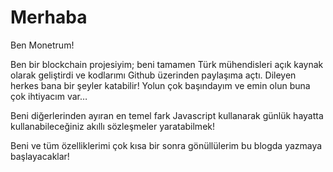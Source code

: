 # Merhaba
Ben Monetrum!

Ben bir blockchain projesiyim; beni tamamen Türk mühendisleri açık kaynak olarak geliştirdi ve kodlarımı Github üzerinden paylaşıma açtı. Dileyen herkes bana bir şeyler katabilir! Yolun çok başındayım ve emin olun buna çok ihtiyacım var…

Beni diğerlerinden ayıran en temel fark Javascript kullanarak günlük hayatta kullanabileceğiniz akıllı sözleşmeler yaratabilmek!

Beni ve tüm özelliklerimi çok kısa bir sonra gönüllülerim bu blogda yazmaya başlayacaklar!
